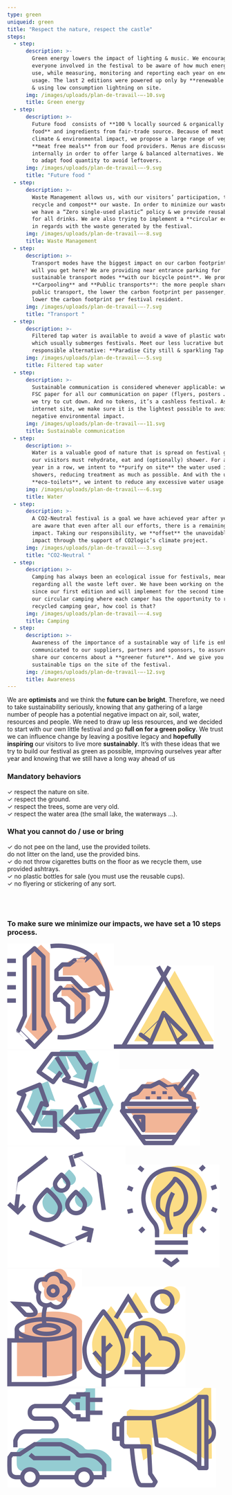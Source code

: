 ```yaml
---
type: green
uniqueid: green
title: "Respect the nature, respect the castle"
steps:
  - step:
      description: >-
        Green energy lowers the impact of lighting & music. We encourage
        everyone involved in the festival to be aware of how much energy they
        use, while measuring, monitoring and reporting each year on energy
        usage. The last 2 editions were powered up only by **renewable energy**
        & using low consumption lightning on site.
      img: /images/uploads/plan-de-travail-–-10.svg
      title: Green energy
  - step:
      description: >-
        Future food  consists of **100 % locally sourced & organically grown
        food** and ingredients from fair-trade source. Because of meat’s high
        climate & environmental impact, we propose a large range of vegetarian &
        **meat free meals** from our food providers. Menus are discussed
        internally in order to offer large & balanced alternatives. We also try
        to adapt food quantity to avoid leftovers.
      img: /images/uploads/plan-de-travail-–-9.svg
      title: "Future food "
  - step:
      description: >-
        Waste Management allows us, with our visitors’ participation, to **sort,
        recycle and compost** our waste. In order to minimize our waste stream,
        we have a “Zero single-used plastic” policy & we provide reusable cups
        for all drinks. We are also trying to implement a **circular economy**
        in regards with the waste generated by the festival.
      img: /images/uploads/plan-de-travail-–-8.svg
      title: Waste Management
  - step:
      description: >-
        Transport modes have the biggest impact on our carbon footprint. So how
        will you get here? We are providing near entrance parking for
        sustainable transport modes **with our bicycle point**. We promote
        **Carpooling** and **Public transports**: the more people share a car or
        public transport, the lower the carbon footprint per passenger, the
        lower the carbon footprint per festival resident.
      img: /images/uploads/plan-de-travail-–-7.svg
      title: "Transport "
  - step:
      description: >-
        Filtered tap water is available to avoid a wave of plastic water bottles
        which usually submerges festivals. Meet our less lucrative but more
        responsible alternative: **Paradise City still & sparkling Tap Water.**
      img: /images/uploads/plan-de-travail-–-5.svg
      title: Filtered tap water
  - step:
      description: >-
        Sustainable communication is considered whenever applicable: we use only
        FSC paper for all our communication on paper (flyers, posters …), which
        we try to cut down. And no tokens, it’s a cashless festival. As for our
        internet site, we make sure it is the lightest possible to avoid any
        negative environmental impact.
      img: /images/uploads/plan-de-travail-–-11.svg
      title: Sustainable communication
  - step:
      description: >-
        Water is a valuable good of nature that is spread on festival ground as
        our visitors must rehydrate, eat and (optionally) shower. For a second
        year in a row, we intent to **purify on site** the water used in our
        showers, reducing treatment as much as possible. And with the use of our
        **eco-toilets**, we intent to reduce any excessive water usage.
      img: /images/uploads/plan-de-travail-–-6.svg
      title: Water
  - step:
      description: >-
        A CO2-Neutral festival is a goal we have achieved year after year. We
        are aware that even after all our efforts, there is a remaining climate
        impact. Taking our responsibility, we **offset** the unavoidable climate
        impact through the support of CO2logic’s climate project.
      img: /images/uploads/plan-de-travail-–-3.svg
      title: "CO2-Neutral "
  - step:
      description: >-
        Camping has always been an ecological issue for festivals, meanly
        regarding all the waste left over. We have been working on the problem
        since our first edition and will implement for the second time in a row
        our circular camping where each camper has the opportunity to rent
        recycled camping gear, how cool is that?
      img: /images/uploads/plan-de-travail-–-4.svg
      title: Camping
  - step:
      description: >-
        Awareness of the importance of a sustainable way of life is enhanced and
        communicated to our suppliers, partners and sponsors, to assure they
        share our concerns about a **greener future**. And we give you useful
        sustainable tips on the site of the festival.
      img: /images/uploads/plan-de-travail-–-12.svg
      title: Awareness
---
```


<p class="txtblock">
  We are <strong>optimists</strong> and we think the
  <strong>future can be bright</strong>. Therefore, we need to take
  sustainability seriously, knowing that any gathering of a large number of
  people has a potential negative impact on air, soil, water, resources and
  people. We need to draw up less resources, and we decided to start with our
  own little festival and go <strong>full on for a green policy</strong>. We
  trust we can influence change by leaving a positive legacy and
  <strong>hopefully inspiring</strong> our visitors to live more
  <strong>sustainably</strong>. It’s with these ideas that we try to build our
  festival as green as possible, improving ourselves year after year and knowing
  that we still have a long way ahead of us
</p>

<div>
  <div class="container split center">
    <div class="block50">
      <h3 class="section-heading">Mandatory behaviors</h3>
      <div class="txtblock green page">
        ✓ respect the nature on site.<br />
        ✓ respect the ground.<br />
        ✓ respect the trees, some are very old.<br />
        ✓ respect the water area (the small lake, the waterways …).
      </div>
    </div>
    <div class="block50">
      <h3 class="section-heading">What you cannot do / use or bring</h3>
      <div class="txtblock green page">
        ✓ do not pee on the land, use the provided toilets.<br />do not litter
        on the land, use the provided bins.<br />
        ✓ do not throw cigarettes butts on the floor as we recycle them, use
        provided ashtrays.<br />
        ✓ no plastic bottles for sale (you must use the reusable cups).<br />
        ✓ no flyering or stickering of any sort.
      </div>
    </div>
  </div>
  <br /><br /><br />
  <h3 class="section-intro">
    To make sure we minimize our impacts, we have set a 10 steps process.
  </h3>
  <div class="block-icons">
    <img src="../images/Groupe-11.svg" alt="" class="icon" /><img
      src="../images/Groupe-12.svg"
      alt=""
      class="icon"
    /><img src="../images/Groupe-13.svg" alt="" class="icon" /><img
      src="../images/Groupe-14.svg"
      alt=""
      class="icon"
    /><img src="../images/Groupe-15.svg" alt="" class="icon" /><img
      src="../images/Groupe-20.svg"
      alt=""
      class="icon"
    /><img src="../images/Groupe-19.svg" alt="" class="icon" /><img
      src="../images/Groupe-18.svg"
      alt=""
      class="icon"
    /><img src="../images/Groupe-17.svg" alt="" class="icon" /><img
      src="../images/Groupe-16.svg"
      alt=""
      class="icon"
    />
  </div>
</div>
